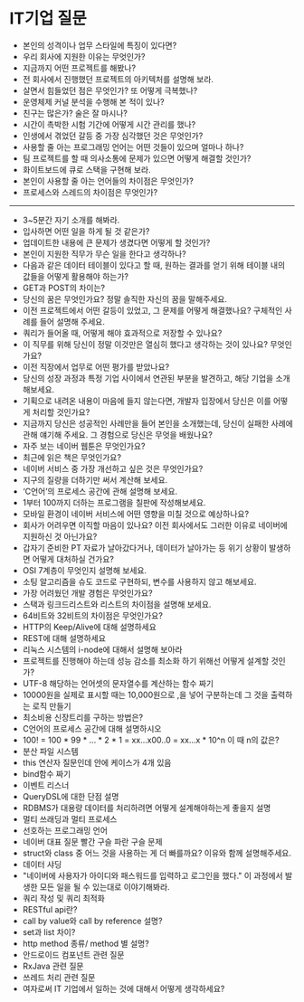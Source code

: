 # IT기업 질문

- 본인의 성격이나 업무 스타일에 특징이 있다면?
- 우리 회사에 지원한 이유는 무엇인가?
- 지금까지 어떤 프로젝트를 해봤나?
- 전 회사에서 진행했던 프로젝트의 아키텍처를 설명해 보라.
- 살면서 힘들었던 점은 무엇인가? 또 어떻게 극복했나?
- 운영체제 커널 분석을 수행해 본 적이 있나?
- 친구는 많은가? 술은 잘 마시나?
- 시간이 촉박한 시험 기간에 어떻게 시간 관리를 했나?
- 인생에서 겪었던 갈등 중 가장 심각했던 것은 무엇인가?
- 사용할 줄 아는 프로그래밍 언어는 어떤 것들이 있으며 얼마나 하나?
- 팀 프로젝트를 할 때 의사소통에 문제가 있으면 어떻게 해결할 것인가?
- 화이트보드에 큐로 스택을 구현해 보라.
- 본인이 사용할 줄 아는 언어들의 차이점은 무엇인가?
- 프로세스와 스레드의 차이점은 무엇인가?

***

- 3~5분간 자기 소개를 해봐라.
- 입사하면 어떤 일을 하게 될 것 같은가?
- 업데이트한 내용에 큰 문제가 생겼다면 어떻게 할 것인가?
- 본인이 지원한 직무가 무슨 일을 한다고 생각하나?
- 다음과 같은 데이터 테이블이 있다고 할 때, 원하는 결과를 얻기 위해 테이블 내의 값들을 어떻게 활용해야 하는가?
- GET과 POST의 차이는?
- 당신의 꿈은 무엇인가요? 정말 솔직한 자신의 꿈을 말해주세요.
- 이전 프로젝트에서 어떤 갈등이 있었고, 그 문제를 어떻게 해결했나요? 구체적인 사례를 들어 설명해 주세요.
- 쿼리가 들어올 때, 어떻게 해야 효과적으로 저장할 수 있나요?
- 이 직무를 위해 당신이 정말 이것만은 열심히 했다고 생각하는 것이 있나요? 무엇인가요?
- 이전 직장에서 업무로 어떤 평가를 받았나요?
- 당신의 성장 과정과 특정 기업 사이에서 연관된 부분을 발견하고, 해당 기업을 소개해보세요.
- 기획으로 내려온 내용이 마음에 들지 않는다면, 개발자 입장에서 당신은 이를 어떻게 처리할 것인가요?
- 지금까지 당신은 성공적인 사례만을 들어 본인을 소개했는데, 당신이 실패한 사례에 관해 얘기해 주세요. 그 경험으로 당신은 무엇을 배웠나요?
- 자주 보는 네이버 웹툰은 무엇인가요?
- 최근에 읽은 책은 무엇인가요?
- 네이버 서비스 중 가장 개선하고 싶은 것은 무엇인가요?
- 지구의 질량을 더하기만 써서 계산해 보세요.
- ‘C언어’의 프로세스 공간에 관해 설명해 보세요.
- 1부터 100까지 더하는 프로그램을 칠판에 작성해보세요.
- 모바일 환경이 네이버 서비스에 어떤 영향을 미칠 것으로 예상하나요?
- 회사가 어려우면 이직할 마음이 있나요? 이전 회사에서도 그러한 이유로 네이버에 지원하신 것 아닌가요?
- 갑자기 준비한 PT 자료가 날아갔다거나, 데이터가 날아가는 등 위기 상황이 발생하면 어떻게 대처하실 건가요?
- OSI 7계층이 무엇인지 설명해 보세요.
- 소팅 알고리즘을 슈도 코드로 구현하되, 변수를 사용하지 않고 해보세요.
- 가장 어려웠던 개발 경험은 무엇인가요?
- 스택과 링크드리스트와 리스트의 차이점을 설명해 보세요.
- 64비트와 32비트의 차이점은 무엇인가요?
- HTTP의 Keep/Alive에 대해 설명하세요
- REST에 대해 설명하세요
- 리눅스 시스템의 i-node에 대해서 설명해 보아라
- 프로젝트를 진행해야 하는데 성능 감소를 최소화 하기 위해선 어떻게 설계할 것인가?
- UTF-8 해당하는 언어셋의 문자열수를 계산하는 함수 짜기
- 10000원을 실제로 표시할 때는 10,000원으로 ,을 넣어 구분하는데 그 것을 출력하는 로직 만들기
- 최소비용 신장트리를 구하는 방법은?
- C언어의 프로세스 공간에 대해 설명하시오
- 100! = 100 * 99 * ... * 2 * 1 = xx…x00..0 = xx…x * 10^n 이 때 n의 값은?
- 분산 파일 시스템
- this 연산자 질문인데 안에 케이스가 4개 있음
- bind함수 짜기
- 이벤트 리스너
- QueryDSL에 대한 단점 설명
- RDBMS가 대용량 데이터를 처리하려면 어떻게 설계해야하는게 좋을지 설명
- 멀티 쓰래딩과 멀티 프로세스
- 선호하는 프로그래밍 언어
- 네이버 대표 질문 빨간 구슬 파란 구슬 문제
- struct와 class 중 어느 것을 사용하는 게 더 빠를까요? 이유와 함께 설명해주세요.
- 데이터 샤딩
- "네이버에 사용자가 아이디와 패스워드를 입력하고 로그인을 했다." 이 과정에서 발생한 모든 일을 될 수 있는대로 이야기해봐라.
- 쿼리 작성 및 쿼리 최적화
- RESTful api란?
- call by value와 call by reference 설명?
- set과 list 차이?
- http method 종류/ method 별 설명?
- 안드로이드 컴포넌트 관련 질문
- RxJava 관련 질문
- 쓰레드 처리 관련 질문
- 여자로써 IT 기업에서 일하는 것에 대해서 어떻게 생각하세요?
